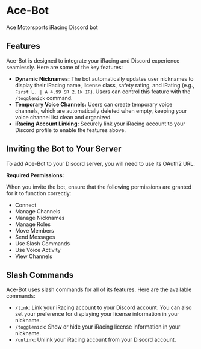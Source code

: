 # Ace-Bot

Ace Motorsports iRacing Discord bot

## Features

Ace-Bot is designed to integrate your iRacing and Discord experience seamlessly. Here are some of the key features:

*   **Dynamic Nicknames:** The bot automatically updates user nicknames to display their iRacing name, license class, safety rating, and iRating (e.g., `First L. | A 4.99 SR 2.1k IR`). Users can control this feature with the `/togglenick` command.
*   **Temporary Voice Channels:** Users can create temporary voice channels, which are automatically deleted when empty, keeping your voice channel list clean and organized.
*   **iRacing Account Linking:** Securely link your iRacing account to your Discord profile to enable the features above.

## Inviting the Bot to Your Server

To add Ace-Bot to your Discord server, you will need to use its OAuth2 URL.

**Required Permissions:**

When you invite the bot, ensure that the following permissions are granted for it to function correctly:

*   Connect
*   Manage Channels
*   Manage Nicknames
*   Manage Roles
*   Move Members
*   Send Messages
*   Use Slash Commands
*   Use Voice Activity
*   View Channels

## Slash Commands

Ace-Bot uses slash commands for all of its features. Here are the available commands:

*   `/link`: Link your iRacing account to your Discord account. You can also set your preference for displaying your license information in your nickname.
*   `/togglenick`: Show or hide your iRacing license information in your nickname.
*   `/unlink`: Unlink your iRacing account from your Discord account.

